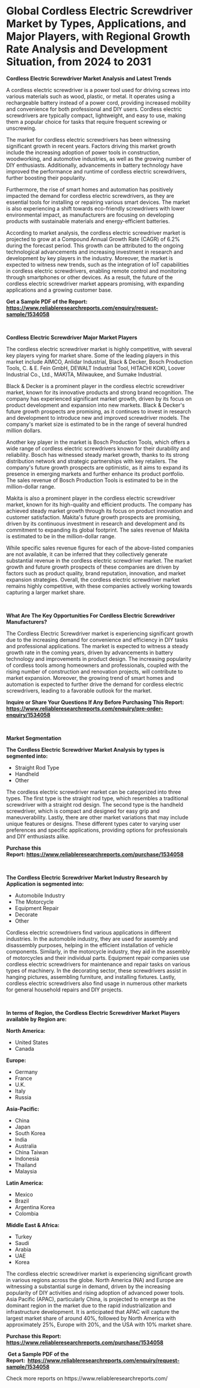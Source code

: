 <p><h1>Global Cordless Electric Screwdriver Market by Types, Applications, and Major Players, with Regional Growth Rate Analysis and Development Situation, from 2024 to 2031</h1></p><p><strong>Cordless Electric Screwdriver Market Analysis and Latest Trends</strong></p>
<p><p>A cordless electric screwdriver is a power tool used for driving screws into various materials such as wood, plastic, or metal. It operates using a rechargeable battery instead of a power cord, providing increased mobility and convenience for both professional and DIY users. Cordless electric screwdrivers are typically compact, lightweight, and easy to use, making them a popular choice for tasks that require frequent screwing or unscrewing.</p><p>The market for cordless electric screwdrivers has been witnessing significant growth in recent years. Factors driving this market growth include the increasing adoption of power tools in construction, woodworking, and automotive industries, as well as the growing number of DIY enthusiasts. Additionally, advancements in battery technology have improved the performance and runtime of cordless electric screwdrivers, further boosting their popularity.</p><p>Furthermore, the rise of smart homes and automation has positively impacted the demand for cordless electric screwdrivers, as they are essential tools for installing or repairing various smart devices. The market is also experiencing a shift towards eco-friendly screwdrivers with lower environmental impact, as manufacturers are focusing on developing products with sustainable materials and energy-efficient batteries.</p><p>According to market analysis, the cordless electric screwdriver market is projected to grow at a Compound Annual Growth Rate (CAGR) of 6.2% during the forecast period. This growth can be attributed to the ongoing technological advancements and increasing investment in research and development by key players in the industry. Moreover, the market is expected to witness new trends, such as the integration of IoT capabilities in cordless electric screwdrivers, enabling remote control and monitoring through smartphones or other devices. As a result, the future of the cordless electric screwdriver market appears promising, with expanding applications and a growing customer base.</p></p>
<p><strong>Get a Sample PDF of the Report:&nbsp; <a href="https://www.reliableresearchreports.com/enquiry/request-sample/1534058">https://www.reliableresearchreports.com/enquiry/request-sample/1534058</a></strong></p>
<p>&nbsp;</p>
<p><strong>Cordless Electric Screwdriver Major Market Players</strong></p>
<p><p>The cordless electric screwdriver market is highly competitive, with several key players vying for market share. Some of the leading players in this market include AIMCO, Anlidar Industrial, Black & Decker, Bosch Production Tools, C. & E. Fein GmbH, DEWALT Industrial Tool, HITACHI KOKI, Loover Industrial Co., Ltd., MAKITA, Milwaukee, and Sumake Industrial.</p><p>Black & Decker is a prominent player in the cordless electric screwdriver market, known for its innovative products and strong brand recognition. The company has experienced significant market growth, driven by its focus on product development and expansion into new markets. Black & Decker's future growth prospects are promising, as it continues to invest in research and development to introduce new and improved screwdriver models. The company's market size is estimated to be in the range of several hundred million dollars.</p><p>Another key player in the market is Bosch Production Tools, which offers a wide range of cordless electric screwdrivers known for their durability and reliability. Bosch has witnessed steady market growth, thanks to its strong distribution network and strategic partnerships with key retailers. The company's future growth prospects are optimistic, as it aims to expand its presence in emerging markets and further enhance its product portfolio. The sales revenue of Bosch Production Tools is estimated to be in the million-dollar range.</p><p>Makita is also a prominent player in the cordless electric screwdriver market, known for its high-quality and efficient products. The company has achieved steady market growth through its focus on product innovation and customer satisfaction. Makita's future growth prospects are promising, driven by its continuous investment in research and development and its commitment to expanding its global footprint. The sales revenue of Makita is estimated to be in the million-dollar range.</p><p>While specific sales revenue figures for each of the above-listed companies are not available, it can be inferred that they collectively generate substantial revenue in the cordless electric screwdriver market. The market growth and future growth prospects of these companies are driven by factors such as product quality, brand reputation, innovation, and market expansion strategies. Overall, the cordless electric screwdriver market remains highly competitive, with these companies actively working towards capturing a larger market share.</p></p>
<p>&nbsp;</p>
<p><strong>What Are The Key Opportunities For Cordless Electric Screwdriver Manufacturers?</strong></p>
<p><p>The Cordless Electric Screwdriver market is experiencing significant growth due to the increasing demand for convenience and efficiency in DIY tasks and professional applications. The market is expected to witness a steady growth rate in the coming years, driven by advancements in battery technology and improvements in product design. The increasing popularity of cordless tools among homeowners and professionals, coupled with the rising number of construction and renovation projects, will contribute to market expansion. Moreover, the growing trend of smart homes and automation is expected to further drive the demand for cordless electric screwdrivers, leading to a favorable outlook for the market.</p></p>
<p><strong>Inquire or Share Your Questions If Any Before Purchasing This Report: <a href="https://www.reliableresearchreports.com/enquiry/pre-order-enquiry/1534058">https://www.reliableresearchreports.com/enquiry/pre-order-enquiry/1534058</a></strong></p>
<p>&nbsp;</p>
<p><strong>Market Segmentation</strong></p>
<p><strong>The Cordless Electric Screwdriver Market Analysis by types is segmented into:</strong></p>
<p><ul><li>Straight Rod Type</li><li>Handheld</li><li>Other</li></ul></p>
<p><p>The cordless electric screwdriver market can be categorized into three types. The first type is the straight rod type, which resembles a traditional screwdriver with a straight rod design. The second type is the handheld screwdriver, which is compact and designed for easy grip and maneuverability. Lastly, there are other market variations that may include unique features or designs. These different types cater to varying user preferences and specific applications, providing options for professionals and DIY enthusiasts alike.</p></p>
<p><strong>Purchase this Report:&nbsp;<a href="https://www.reliableresearchreports.com/purchase/1534058">https://www.reliableresearchreports.com/purchase/1534058</a></strong></p>
<p>&nbsp;</p>
<p><strong>The Cordless Electric Screwdriver Market Industry Research by Application is segmented into:</strong></p>
<p><ul><li>Automobile Industry</li><li>The Motorcycle</li><li>Equipment Repair</li><li>Decorate</li><li>Other</li></ul></p>
<p><p>Cordless electric screwdrivers find various applications in different industries. In the automobile industry, they are used for assembly and disassembly purposes, helping in the efficient installation of vehicle components. Similarly, in the motorcycle industry, they aid in the assembly of motorcycles and their individual parts. Equipment repair companies use cordless electric screwdrivers for maintenance and repair tasks on various types of machinery. In the decorating sector, these screwdrivers assist in hanging pictures, assembling furniture, and installing fixtures. Lastly, cordless electric screwdrivers also find usage in numerous other markets for general household repairs and DIY projects.</p></p>
<p>&nbsp;</p>
<p><strong>In terms of Region, the Cordless Electric Screwdriver Market Players available by Region are:</strong></p>
<p>
    <p> <strong> North America: </strong>
        <ul>
            <li>United States</li>
            <li>Canada</li>
        </ul>
        </p> 
    <p> <strong> Europe: </strong>
        <ul>
            <li>Germany</li>
            <li>France</li>
            <li>U.K.</li>
            <li>Italy</li>
            <li>Russia</li>
        </ul>
        </p> 
    <p> <strong> Asia-Pacific: </strong>
        <ul>
            <li>China</li>
            <li>Japan</li>
            <li>South Korea</li>
            <li>India</li>
            <li>Australia</li>
            <li>China Taiwan</li>
            <li>Indonesia</li>
            <li>Thailand</li>
            <li>Malaysia</li>
        </ul>
        </p> 
    <p> <strong> Latin America: </strong>
        <ul>
            <li>Mexico</li>
            <li>Brazil</li>
            <li>Argentina Korea</li>
            <li>Colombia</li>
        </ul>
        </p> 
    <p> <strong> Middle East & Africa: </strong>
        <ul>
            <li>Turkey</li>
            <li>Saudi</li>
            <li>Arabia</li>
            <li>UAE</li>
            <li>Korea</li>
        </ul>
    </p>
    </p>
<p><p>The cordless electric screwdriver market is experiencing significant growth in various regions across the globe. North America (NA) and Europe are witnessing a substantial surge in demand, driven by the increasing popularity of DIY activities and rising adoption of advanced power tools. Asia Pacific (APAC), particularly China, is projected to emerge as the dominant region in the market due to the rapid industrialization and infrastructure development. It is anticipated that APAC will capture the largest market share of around 40%, followed by North America with approximately 25%, Europe with 20%, and the USA with 10% market share.</p></p>
<p><strong>Purchase this Report: <a href="https://www.reliableresearchreports.com/purchase/1534058">https://www.reliableresearchreports.com/purchase/1534058</a></strong></p>
<p>&nbsp;<strong>Get a Sample PDF of the Report:&nbsp;&nbsp;<a href="https://www.reliableresearchreports.com/enquiry/request-sample/1534058">https://www.reliableresearchreports.com/enquiry/request-sample/1534058</a></strong></p>
<p><strong></strong></p>
<p>Check more reports on https://www.reliableresearchreports.com/</p>